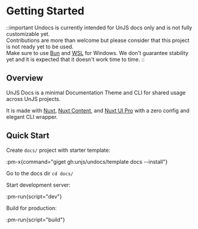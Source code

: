 # Getting Started

<!-- automd:file src="../.partials/warn.md" -->

::important
Undocs is currently intended for UnJS docs only and is not fully customizable yet. <br>
Contributions are more than welcome but please consider that this project is not ready yet to be used. <br>
Make sure to use [Bun](https://bun.sh/) and [WSL](https://learn.microsoft.com/en-us/windows/wsl/install) for Windows.
We don't guarantee stability yet and it is expected that it doesn't work time to time.
::

<!-- /automd -->

## Overview

UnJS Docs is a minimal Documentation Theme and CLI for shared usage across UnJS projects.

It is made with [Nuxt](https://nuxt.com/), [Nuxt Content](https://content.nuxt.com), and [Nuxt UI Pro](https://ui.nuxt.com/pro) with a zero config and elegant CLI wrapper.

## Quick Start

Create `docs/` project with starter template:

:pm-x{command="giget gh:unjs/undocs/template docs --install"}

Go to the docs dir `cd docs/`

Start development server:

:pm-run{script="dev"}

Build for production:

:pm-run{script="build"}
